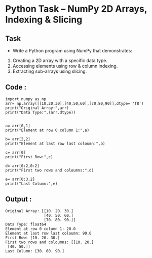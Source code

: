 # Python Task – NumPy 2D Arrays, Indexing & Slicing
## Task
- Write a Python program using NumPy that demonstrates:

 1. Creating a 2D array with a specific data type.
 2. Accessing elements using row & column indexing.
 3. Extracting sub-arrays using slicing.
## Code :
```
import numpy as np
arr= np.array([[10,20,30],[40,50,60],[70,80,90]],dtype= 'f8')
print("Original Array:",arr)
print("Data Type:",(arr.dtype))


a= arr[0,1]
print("Element at row 0 column 1:",a)

b= arr[2,2]
print("Element at last row last coloumn:",b)

c= arr[0]
print("First Row:",c)

d= arr[0:2,0:2]
print("First two rows and coloumns:",d)

e= arr[0:3,2]
print("Last Column:",e)
```
## Output :
```
Original Array: [[10. 20. 30.]
                 [40. 50. 60.]
                 [70. 80. 90.]]
Data Type: float64
Element at row 0 column 1: 20.0
Element at last row last coloumn: 90.0
First Row: [10. 20. 30.]
First two rows and coloumns: [[10. 20.]
 [40. 50.]]
Last Column: [30. 60. 90.]
```
